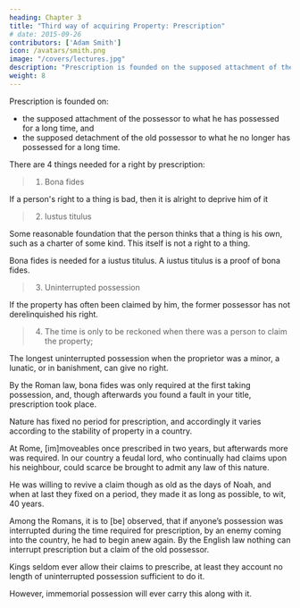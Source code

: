 ```yaml
---
heading: Chapter 3
title: "Third way of acquiring Property: Prescription"
# date: 2015-09-26
contributors: ['Adam Smith']
icon: /avatars/smith.png
image: "/covers/lectures.jpg"
description: "Prescription is founded on the supposed attachment of the possessor to what he has possessed for a long time, and the supposed detachment of the old possessor to what he no longer has possessed for a long time"
weight: 8
---
```




Prescription is founded on:
- the supposed attachment of the possessor to what he has possessed for a long time, and
- the supposed detachment of the old possessor to what he no longer has possessed for a long time.

There are 4 things needed for a right by prescription:

> 1. Bona fides

If a person's right to a thing is bad, then it is alright to deprive him of it<!-- , and the indifferent spectator can easily go along with the depriving him of the possession. -->

> 2. Iustus titulus

Some reasonable foundation that the person thinks that a thing is his own, such as a charter of some kind. This itself is not a right to a thing.

Bona fides is needed for a iustus titulus. A iustus titulus is a proof of bona fides.

<!-- , by which is not meant a title just in all respects, for this is of itself sufficient without anything else, but a iustus titulus signifies  -->
<!-- If he claims a right without any such title, no impartial spectator can enter into his sentiments. -->

> 3. Uninterrupted possession

If the property has often been claimed by him, the former possessor has not derelinquished his right.

> 4. The time is only to be reckoned when there was a person to claim the property;
    
The longest uninterrupted possession when the proprietor was a minor, a lunatic, or in banishment, can give no right.

By the Roman law, bona fides was only required at the first taking possession, and, though afterwards you found a fault in your title, prescription took place.

Nature has fixed no period for prescription, and accordingly it varies according to the stability of property in a country.

At Rome, [im]moveables once prescribed in two years, but afterwards more was required. In our country a feudal lord, who continually had claims upon his neighbour, could scarce be brought to admit any law of this nature.

He was willing to revive a claim though as old as the days of Noah, and when at last they fixed on a period, they made it as long as possible, to wit, 40 years.

Among the Romans, it is to [be] observed, that if anyone’s possession was interrupted during the time required for prescription, by an enemy coming into the country, he had to begin anew again.
By the English law nothing can interrupt prescription but a claim of the old possessor.

Kings seldom ever allow their claims to prescribe, at least they account no length of uninterrupted possession sufficient to do it.

However, immemorial possession will ever carry this along with it.
